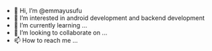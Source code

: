 - 👋 Hi, I’m @emmayusufu
- 👀 I’m interested in android development and backend development
- 🌱 I’m currently learning ...
- 💞️ I’m looking to collaborate on ...
- 📫 How to reach me ...

<!---
emmayusufu/emmayusufu is a ✨ special ✨ repository because its `README.md` (this file) appears on your GitHub profile.
You can click the Preview link to take a look at your changes.
--->
